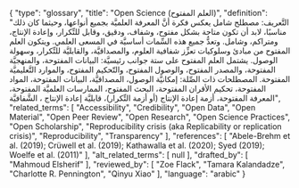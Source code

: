 {
    "type": "glossary",
    "title": "Open Science (العلم المفتوح)",
    "definition": "التَّعريف: مصطلح شامل يعكس فكرة أنَّ المعرفة العلميَّة بجميع أنواعها، وحيثما كان ذلك مناسبًا، لابد أن تكون متاحة بشكل مفتوح، وشفاف، ودقيق، وقابل للتِّكرار، وإعادة الإنتاج، ومتراكم، وشامل.  وتعدُّ جميع هذه السِّمات أساسيَّة في المسعى العلمي. ويتكون العلم المفتوح من مبادئ وسلوكيات تعزِّز شفافية العلوم، والمصداقيَّة، والقابليَّة  للتِّكرار، وسهولة الوصول. يشتمل العلم المفتوح على ستة جوانب رئيسيَّة: البيانات المفتوحة، والمنهجيَّة المفتوحة، والمصدر المفتوح، والوصول المفتوح، والتّحكيم المفتوح، والموارد التَّعليميَّة المفتوحة. المصطلحات ذات الصِّلة: إمكانيَّة الوصول، المصداقيَّة، البيانات المفتوحة، المواد المفتوحة، تحكيم الأقران المفتوحة، البحث المفتوح، الممارسات العلميَّة  المفتوحة، المعرفة المفتوحة، أزمة إعادة الإنتاج (أو أزمة التِّكرار)، قابليَّة إعادة الإنتاج ، الشَّفافيَّة",
    "related_terms": [
        "Accessibility",
        "Credibility",
        "Open Data",
        "Open Material",
        "Open Peer Review",
        "Open Research",
        "Open Science Practices",
        "Open Scholarship",
        "Reproducibility crisis (aka Replicability or replication crisis)",
        "Reproducibility",
        "Transparency"
    ],
    "references": [
        "Abele-Brehm et al. (2019); Crüwell et al. (2019); Kathawalla et al. (2020); Syed (2019); Woelfe et al. (2011)"
    ],
    "alt_related_terms": [
        null
    ],
    "drafted_by": [
        "Mahmoud Elsherif"
    ],
    "reviewed_by": [
        "Zoe Flack",
        "Tamara Kalandadze",
        "Charlotte R. Pennington",
        "Qinyu Xiao"
    ],
    "language": "arabic"
}